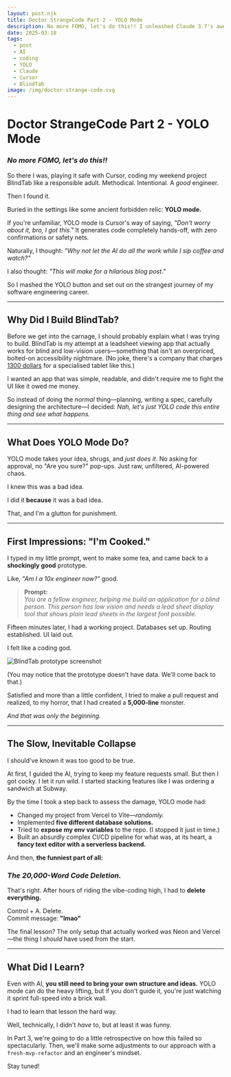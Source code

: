 ```yaml
---
layout: post.njk
title: Doctor StrangeCode Part 2 - YOLO Mode
description: No more FOMO, let's do this!! I unleashed Claude 3.7's awesome power on a blank codebase. What could go wrong?
date: 2025-03-18
tags:
  - post
  - AI
  - coding
  - YOLO
  - Claude
  - Cursor
  - BlindTab
image: /img/doctor-strange-code.svg
---
```


# Doctor StrangeCode Part 2 - YOLO Mode

### _No more FOMO, let's do this!!_

So there I was, playing it safe with Cursor, coding my weekend project BlindTab like a responsible adult. Methodical. Intentional. A _good_ engineer.

Then I found it.

Buried in the settings like some ancient forbidden relic: **YOLO mode.**

If you're unfamiliar, YOLO mode is Cursor's way of saying, _"Don't worry about it, bro, I got this."_ It generates code completely hands-off, with zero confirmations or safety nets.

Naturally, I thought: _"Why not let the AI do all the work while I sip coffee and watch?"_

I also thought: _"This will make for a hilarious blog post."_

So I mashed the YOLO button and set out on the strangest journey of my software engineering career.

---

## Why Did I Build BlindTab?

Before we get into the carnage, I should probably explain what I was trying to build. BlindTab is my attempt at a leadsheet viewing app that actually works for blind and low-vision users—something that isn't an overpriced, bolted-on accessibility nightmare. (No joke, there's a company that charges [1300 dollars](https://dancingdots.com/limelighter/limelightermain.htm) for a specialised tablet like this.)

I wanted an app that was simple, readable, and didn't require me to fight the UI like it owed me money.

So instead of doing the _normal_ thing—planning, writing a spec, carefully designing the architecture—I decided: _Nah, let's just YOLO code this entire thing and see what happens._

---

## What Does YOLO Mode Do?

YOLO mode takes your idea, shrugs, and _just does it_. No asking for approval, no "Are you sure?" pop-ups. Just raw, unfiltered, AI-powered chaos.

I knew this was a bad idea.

I did it **because** it was a bad idea.

That, and I'm a glutton for punishment.

---

## First Impressions: "I'm Cooked."

I typed in my little prompt, went to make some tea, and came back to a **shockingly good** prototype.

Like, _"Am I a 10x engineer now?"_ good.

> **Prompt:**  
> _You are a fellow engineer, helping me build an application for a blind person. This person has low vision and needs a lead sheet display tool that shows plain lead sheets in the largest font possible._

Fifteen minutes later, I had a working project. Databases set up. Routing established. UI laid out.

I felt like a coding god.

![BlindTab prototype screenshot](/img/blog/blindtab-prototype.png)

(You may notice that the prototype doesn't have data. We'll come back to that.)

Satisfied and more than a little confident, I tried to make a pull request and realized, to my horror, that I had created a **5,000-line** monster.

_And that was only the beginning._

---

## The Slow, Inevitable Collapse

I should've known it was too good to be true.

At first, I guided the AI, trying to keep my feature requests small. But then I got cocky. I let it run wild. I started stacking features like I was ordering a sandwich at Subway.

By the time I took a step back to assess the damage, YOLO mode had:

- Changed my project from Vercel to Vite—_randomly._
- Implemented **five different database solutions.**
- Tried to **expose my env variables** to the repo. (I stopped it just in time.)
- Built an absurdly complex CI/CD pipeline for what was, at its heart, a **fancy text editor with a serverless backend.**

And then, **the funniest part of all:**

### _The 20,000-Word Code Deletion._

That's right. After hours of riding the vibe-coding high, I had to **delete everything.**

Control + A. Delete.  
Commit message: **"lmao"**

The final lesson? The only setup that actually worked was Neon and Vercel—the thing I _should_ have used from the start.

---

## What Did I Learn?

Even with AI, **you still need to bring your own structure and ideas.** YOLO mode can do the heavy lifting, but if you don't guide it, you're just watching it sprint full-speed into a brick wall.

I had to learn that lesson the hard way.

Well, technically, I didn't _have_ to, but at least it was funny.

In Part 3, we're going to do a little retrospective on how this failed so spectacularly. Then, we'll make some adjustments to our approach with a `fresh-mvp-refactor` and an engineer's mindset.

Stay tuned!